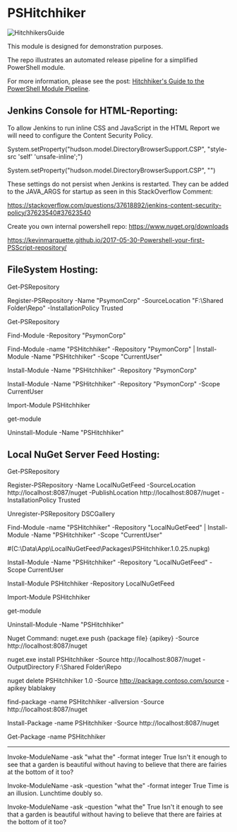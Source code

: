 # PSHitchhiker

![HitchhikersGuide](HitchhikersGuide.png)

This module is designed for demonstration purposes.

The repo illustrates an automated release pipeline for a simplified PowerShell module.

For more information, please see the post: [Hitchhiker's Guide to the PowerShell Module Pipeline][HitchhikersGuide].

[HitchhikersGuide]: https://xainey.github.io/2017/powershell-module-pipeline/

Jenkins Console for HTML-Reporting:
---
To allow Jenkins to run inline CSS and JavaScript in the HTML Report we will need to configure the Content Security Policy.

System.setProperty("hudson.model.DirectoryBrowserSupport.CSP", "style-src 'self' 'unsafe-inline';")

System.setProperty("hudson.model.DirectoryBrowserSupport.CSP", "")

These settings do not persist when Jenkins is restarted. They can be added to the JAVA_ARGS for startup as seen in this StackOverflow Comment:

https://stackoverflow.com/questions/37618892/jenkins-content-security-policy/37623540#37623540


Create you own internal powershell repo:
https://www.nuget.org/downloads

https://kevinmarquette.github.io/2017-05-30-Powershell-your-first-PSScript-repository/

FileSystem Hosting:
---
Get-PSRepository

Register-PSRepository -Name "PsymonCorp" -SourceLocation "F:\Shared Folder\Repo" -InstallationPolicy Trusted

Get-PSRepository

Find-Module -Repository "PsymonCorp"

Find-Module -name "PSHitchhiker" -Repository "PsymonCorp" | Install-Module -Name "PSHitchhiker" -Scope "CurrentUser"

Install-Module -Name "PSHitchhiker" -Repository "PsymonCorp"

Install-Module -Name "PSHitchhiker" -Repository "PsymonCorp" -Scope CurrentUser

Import-Module PSHitchhiker

get-module

Uninstall-Module -Name "PSHitchhiker"


Local NuGet Server Feed Hosting:
---
Get-PSRepository

Register-PSRepository -Name LocalNuGetFeed -SourceLocation http://localhost:8087/nuget -PublishLocation http://localhost:8087/nuget -InstallationPolicy Trusted

Unregister-PSRepository DSCGallery

Find-Module -name "PSHitchhiker" -Repository "LocalNuGetFeed" | Install-Module -Name "PSHitchhiker" -Scope "CurrentUser"

#(C:\Data\App\LocalNuGetFeed\Packages\PSHitchhiker.1.0.25.nupkg)

Install-Module -Name "PSHitchhiker" -Repository "LocalNuGetFeed" -Scope CurrentUser

Install-Module PSHitchhiker -Repository LocalNuGetFeed

Import-Module PSHitchhiker

get-module

Uninstall-Module -Name "PSHitchhiker"

Nuget Command:
nuget.exe push {package file} {apikey} -Source http://localhost:8087/nuget

nuget.exe install PSHitchhiker -Source http://localhost:8087/nuget -OutputDirectory F:\Shared Folder\Repo

nuget delete PSHitchhiker 1.0 -Source http://package.contoso.com/source -apikey blablakey

find-package -name PSHitchhiker -allversion -Source http://localhost:8087/nuget

Install-Package -name PSHitchhiker -Source http://localhost:8087/nuget

Get-Package -name PSHitchhiker

------
Invoke-ModuleName -ask "what the" -format integer
True
Isn't it enough to see that a garden is beautiful without having to believe that there are fairies at the bottom of it too?


Invoke-ModuleName -ask -question "what the" -format integer
True
Time is an illusion. Lunchtime doubly so.


Invoke-ModuleName -ask -question "what the"
True
Isn't it enough to see that a garden is beautiful without having to believe that there are fairies at the bottom of it too?
